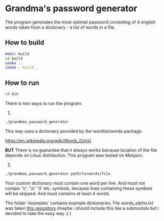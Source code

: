 # Grandma's password generator

The program generates the most optimal password consisting of 4 english words taken from a dictionary -  a list of words in a file.

## How to build

```bash
mkdir build
cd build
cmake ..
cmake --build .
```

## How to run

```bash
cd bin 
```

There is two ways to run the program:

1. 
   
   ```bash
   ./grandmas_password_generator
   ```

This way uses a dictionary provided by the wordlist/words package.

https://en.wikipedia.org/wiki/Words_(Unix)

**BUT** There is no guarantee that it always works because location of the file depends on Linux distribution. This program was tested on *Manjaro*.

2. 
   
   ```bash
   ./grandmas_password_generator path/to/words/file
   ```

Your custom dictionary must contain one word per line. And must not contain '\r', '\n' '\t' etc. symbols, because lines containing these symbols will be skipped. And must contains at least 4 words. 

The folder 'examples' contains example dictionaries. File *words_alpha.txt* was taken [this repository](https://github.com/dwyl/english-words) (maybe i should include this like a submodule but i decided to take the easy way :) )
